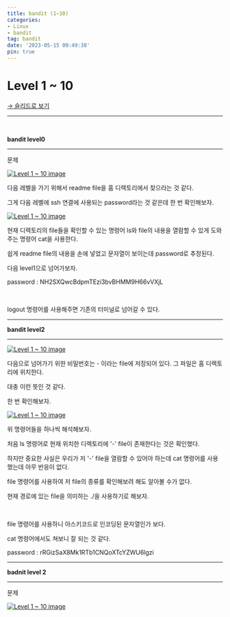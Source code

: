 ```yaml
---
title: bandit (1~10)
categories:
- Linux
- bandit
tag: bandit
date: '2023-05-15 09:49:38'
pin: true
---
```


# Level 1 ~ 10

[→ 슬리드로 보기](https://app.slid.cc/docs/dd19ada83a39409eb2762d7b8ee60762)


---


‏‏‎ ‎


**bandit level0**

---


문제

[![Level 1 ~ 10 image](https://slid-users-assets-v1-seoul.s3.ap-northeast-2.amazonaws.com/public/capture_images/dd19ada83a39409eb2762d7b8ee60762/48b62de4-54a8-47a3-b569-c3acf7a3cbd7.png)](undefined)


다음 레벨을 가기 위해서 readme file을 홈 디렉토리에서 찾으라는 것 같다.


그게 다음 레벨에 ssh 연결에 사용되는 password라는 것 같은데 한 번 확인해보자.

[![Level 1 ~ 10 image](https://slid-users-assets-v1-seoul.s3.ap-northeast-2.amazonaws.com/public/capture_images/dd19ada83a39409eb2762d7b8ee60762/42c71e3e-bcd3-41cd-9976-c0763645848f.png)](undefined)


현재 디렉토리의 file들을 확인할 수 있는 명령어 ls와 file의 내용을 열람할 수 있게 도와주는 명령어 cat을 사용한다.


쉽게 readme file의 내용을 손에 넣었고 문자열이 보이는데 password로 추정된다.


다음 level1으로 넘어가보자.


password : NH2SXQwcBdpmTEzi3bvBHMM9H66vVXjL


‏‏‎ ‎


logout 명령어를 사용해주면 기존의 터미널로 넘어갈 수 있다.

---


**bandit level2**

---

[![Level 1 ~ 10 image](https://slid-users-assets-v1-seoul.s3.ap-northeast-2.amazonaws.com/public/capture_images/dd19ada83a39409eb2762d7b8ee60762/7a76dbf7-fe46-4a54-8426-bfc9ad8eb7d0.png)](undefined)


다음으로 넘어가기 위한 비밀번호는 - 이라는 file에 저장되어 있다. 그 파일은 홈 디렉토리에 위치한다.


대충 이런 뜻인 것 같다.


한 번 확인해보자.

[![Level 1 ~ 10 image](https://slid-users-assets-v1-seoul.s3.ap-northeast-2.amazonaws.com/public/capture_images/dd19ada83a39409eb2762d7b8ee60762/eb22e6ec-d27e-49df-8de2-edfaf7c21649.png)](undefined)


위 명령어들을 하나씩 해석해보자.


처음 ls 명령어로 현재 위치한 디렉토리에 '-' file이 존재한다는 것은 확인했다.


하지만 중요한 사실은 우리가 저 '-' file을 열람할 수 있어야 하는데 cat 명령어를 사용했는데 아무 반응이 없다.


file 명령어를 사용하여 저 file의 종류를 확인해보려 해도 알아볼 수가 없다.


현재 경로에 있는 file을 의미하는 ./을 사용하기로 해보자.


‏‏‎ ‎


file 명령어를 사용하니 아스키코드로 인코딩된 문자열인가 보다.


cat 명령어에서도 쳐보니 잘 되는 것 같다.


password : rRGizSaX8Mk1RTb1CNQoXTcYZWU6lgzi

---


**badnit level 2**

---


문제

[![Level 1 ~ 10 image](https://slid-users-assets-v1-seoul.s3.ap-northeast-2.amazonaws.com/public/capture_images/dd19ada83a39409eb2762d7b8ee60762/681a5154-9278-4659-8648-58d062ee29e2.png)](undefined)


‏‏‎ ‎
